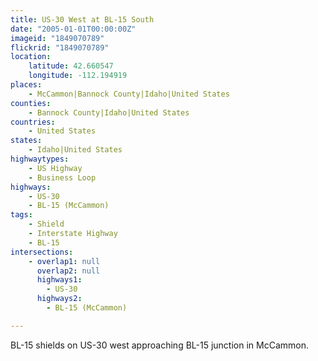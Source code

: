 ```yaml
---
title: US-30 West at BL-15 South
date: "2005-01-01T00:00:00Z"
imageid: "1849070789"
flickrid: "1849070789"
location:
    latitude: 42.660547
    longitude: -112.194919
places:
    - McCammon|Bannock County|Idaho|United States
counties:
    - Bannock County|Idaho|United States
countries:
    - United States
states:
    - Idaho|United States
highwaytypes:
    - US Highway
    - Business Loop
highways:
    - US-30
    - BL-15 (McCammon)
tags:
    - Shield
    - Interstate Highway
    - BL-15
intersections:
    - overlap1: null
      overlap2: null
      highways1:
        - US-30
      highways2:
        - BL-15 (McCammon)

---
```

BL-15 shields on US-30 west approaching BL-15 junction in McCammon.